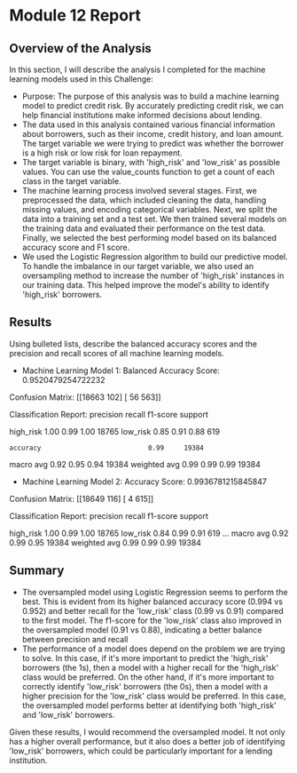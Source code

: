 # Module 12 Report

## Overview of the Analysis

In this section, I will describe the analysis I completed for the machine learning models used in this Challenge:

* Purpose: The purpose of this analysis was to build a machine learning model to predict credit risk. By accurately predicting credit risk, we can help financial institutions make informed decisions about lending.
* The data used in this analysis contained various financial information about borrowers, such as their income, credit history, and loan amount. The target variable we were trying to predict was whether the borrower is a high risk or low risk for loan repayment.
*  The target variable is binary, with 'high_risk' and 'low_risk' as possible values. You can use the value_counts function to get a count of each class in the target variable.
* The machine learning process involved several stages. First, we preprocessed the data, which included cleaning the data, handling missing values, and encoding categorical variables. Next, we split the data into a training set and a test set. We then trained several models on the training data and evaluated their performance on the test data. Finally, we selected the best performing model based on its balanced accuracy score and F1 score.
* We used the Logistic Regression algorithm to build our predictive model. To handle the imbalance in our target variable, we also used an oversampling method to increase the number of 'high_risk' instances in our training data. This helped improve the model's ability to identify 'high_risk' borrowers.

## Results

Using bulleted lists, describe the balanced accuracy scores and the precision and recall scores of all machine learning models.

* Machine Learning Model 1:
Balanced Accuracy Score: 0.9520479254722232

Confusion Matrix: 
[[18663   102]
 [   56   563]]

Classification Report: 
              precision    recall  f1-score   support

   high_risk       1.00      0.99      1.00     18765
    low_risk       0.85      0.91      0.88       619

    accuracy                           0.99     19384
   macro avg       0.92      0.95      0.94     19384
weighted avg       0.99      0.99      0.99     19384


* Machine Learning Model 2:
Accuracy Score: 0.9936781215845847

Confusion Matrix: 
[[18649   116]
 [    4   615]]

Classification Report: 
              precision    recall  f1-score   support

   high_risk       1.00      0.99      1.00     18765
    low_risk       0.84      0.99      0.91       619
...
   macro avg       0.92      0.99      0.95     19384
weighted avg       0.99      0.99      0.99     19384

## Summary

* The oversampled model using Logistic Regression seems to perform the best. This is evident from its higher balanced accuracy score (0.994 vs 0.952) and better recall for the 'low_risk' class (0.99 vs 0.91) compared to the first model. The f1-score for the 'low_risk' class also improved in the oversampled model (0.91 vs 0.88), indicating a better balance between precision and recall
* The performance of a model does depend on the problem we are trying to solve. In this case, if it's more important to predict the 'high_risk' borrowers (the 1s), then a model with a higher recall for the 'high_risk' class would be preferred. On the other hand, if it's more important to correctly identify 'low_risk' borrowers (the 0s), then a model with a higher precision for the 'low_risk' class would be preferred. In this case, the oversampled model performs better at identifying both 'high_risk' and 'low_risk' borrowers.

Given these results, I would recommend the oversampled model. It not only has a higher overall performance, but it also does a better job of identifying 'low_risk' borrowers, which could be particularly important for a lending institution.